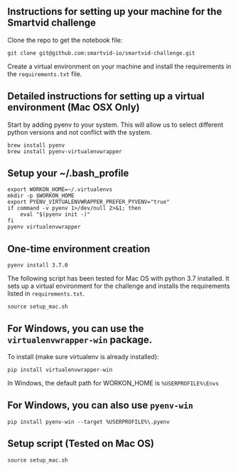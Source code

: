 ## Instructions for setting up your machine for the Smartvid challenge

Clone the repo to get the notebook file:

```
git clone git@github.com:smartvid-io/smartvid-challenge.git
```

Create a virtual environment on your machine and install the requirements in the `requirements.txt` file.


## Detailed instructions for setting up a virtual environment (Mac OSX Only)

Start by adding pyenv to your system. This will allow us to select different python versions and not conflict with the system.

```
brew install pyenv
brew install pyenv-virtualenvwrapper
```
## Setup your ~/.bash_profile
```
export WORKON_HOME=~/.virtualenvs
mkdir -p $WORKON_HOME
export PYENV_VIRTUALENVWRAPPER_PREFER_PYVENV="true"
if command -v pyenv 1>/dev/null 2>&1; then
    eval "$(pyenv init -)"
fi
pyenv virtualenvwrapper
```

## One-time environment creation

`pyenv install 3.7.0`

The following script has been tested for Mac OS with python 3.7 installed. It sets up a virtual environment for the challenge and installs the requirements listed in `requirements.txt`.

`source setup_mac.sh`



## For Windows, you can use the `virtualenvwrapper-win` package.

To install (make sure virtualenv is already installed):
```
pip install virtualenvwrapper-win
```
In Windows, the default path for WORKON_HOME is `%USERPROFILE%\Envs`


## For Windows, you can also use `pyenv-win`
```
pip install pyenv-win --target %USERPROFILE%\.pyenv
```


## Setup script (Tested on Mac OS)

```
source setup_mac.sh
```

